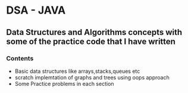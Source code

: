 # DSA - JAVA
## Data Structures and Algorithms concepts with some of the practice code that I have written
### Contents
 - Basic data structures like arrays,stacks,queues etc
 - scratch implemtation of graphs and trees using oops approach
 - Some Practice problems in each section
